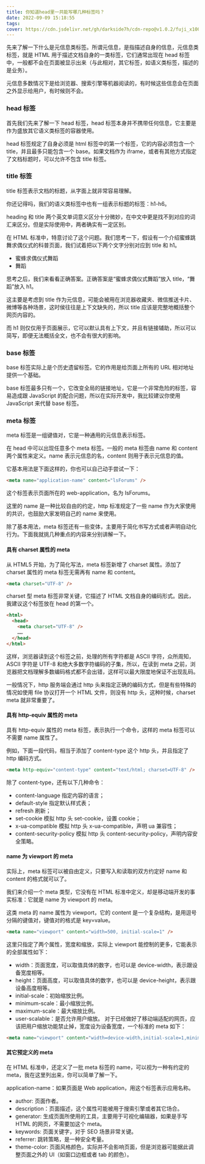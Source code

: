 ```yaml
---
title: 你知道head里一共能写哪几种标签吗？
date: 2022-09-09 15:18:55
tags:
cover: https://cdn.jsdelivr.net/gh/darkside7h/cdn-repo@v1.0.2/fuji_x100s_camera-wallpaper-1280x720.jpg
---
```


先来了解一下什么是元信息类标签。所谓元信息，是指描述自身的信息，元信息类标签，就是 HTML 用于描述文档自身的一类标签，它们通常出现在 head 标签中，一般都不会在页面被显示出来（与此相对，其它标签，如语义类标签，描述的是业务）。

元信息多数情况下是给浏览器、搜索引擎等机器阅读的，有时候这些信息会在页面之外显示给用户，有时候则不会。

### head 标签

首先我们先来了解一下 head 标签，head 标签本身并不携带任何信息，它主要是作为盛放其它语义类标签的容器使用。

head 标签规定了自身必须是 html 标签中的第一个标签，它的内容必须包含一个 title，并且最多只能包含一个 base。如果文档作为 iframe，或者有其他方式指定了文档标题时，可以允许不包含 title 标签。

### title 标签

title 标签表示文档的标题，从字面上就非常容易理解。

你还记得吗，我们的语义类标签中也有一组表示标题的标签：h1-h6。

heading 和 title 两个英文单词意义区分十分微妙，在中文中更是找不到对应的词汇来区分。但是实际使用中，两者确实有一定区别。

在 HTML 标准中，特意讨论了这个问题。我们思考一下，假设有一个介绍蜜蜂跳舞求偶仪式的科普页面，我们试着把以下两个文字分别对应到 title 和 h1。

- 蜜蜂求偶仪式舞蹈
- 舞蹈

思考之后，我们来看看正确答案。正确答案是“蜜蜂求偶仪式舞蹈”放入 title，“舞蹈”放入 h1。

这主要是考虑到 title 作为元信息，可能会被用在浏览器收藏夹、微信推送卡片、微博等各种场景，这时侯往往是上下文缺失的，所以 title 应该是完整地概括整个网页内容的。

而 h1 则仅仅用于页面展示，它可以默认具有上下文，并且有链接辅助，所以可以简写，即便无法概括全文，也不会有很大的影响。

### base 标签

base 标签实际上是个历史遗留标签。它的作用是给页面上所有的 URL 相对地址提供一个基础。

base 标签最多只有一个，它改变全局的链接地址，它是一个非常危险的标签，容易造成跟 JavaScript 的配合问题，所以在实际开发中，我比较建议你使用 JavaScript 来代替 base 标签。

### meta 标签

meta 标签是一组键值对，它是一种通用的元信息表示标签。

在 head 中可以出现任意多个 meta 标签。一般的 meta 标签由 name 和 content 两个属性来定义。name 表示元信息的名，content 则用于表示元信息的值。

它基本用法是下面这样的，你也可以自己动手尝试一下：

```html
<meta name="application-name" content="lsForums" />
```

这个标签表示页面所在的 web-application，名为 IsForums。

这里的 name 是一种比较自由的约定，http 标准规定了一些 name 作为大家使用的共识，也鼓励大家发明自己的 name 来使用。

除了基本用法，meta 标签还有一些变体，主要用于简化书写方式或者声明自动化行为。下面我就挑几种重点的内容来分别讲解一下。

#### 具有 charset 属性的 meta

从 HTML5 开始，为了简化写法，meta 标签新增了 charset 属性。添加了 charset 属性的 meta 标签无需再有 name 和 content。

```html
<meta charset="UTF-8" />
```

charset 型 meta 标签非常关键，它描述了 HTML 文档自身的编码形式。因此，我建议这个标签放在 head 的第一个。

```html
<html>
  <head>
    <meta charset="UTF-8" />
    ……
  </head>
</html>
```

这样，浏览器读到这个标签之前，处理的所有字符都是 ASCII 字符，众所周知，ASCII 字符是 UTF-8 和绝大多数字符编码的子集，所以，在读到 meta 之前，浏览器把文档理解多数编码格式都不会出错，这样可以最大限度地保证不出现乱码。

一般情况下，http 服务端会通过 http 头来指定正确的编码方式，但是有些特殊的情况如使用 file 协议打开一个 HTML 文件，则没有 http 头，这种时候，charset meta 就非常重要了。

#### 具有 http-equiv 属性的 meta

具有 http-equiv 属性的 meta 标签，表示执行一个命令，这样的 meta 标签可以不需要 name 属性了。

例如，下面一段代码，相当于添加了 content-type 这个 http 头，并且指定了 http 编码方式。

```html
<meta http-equiv="content-type" content="text/html; charset=UTF-8" />
```

除了 content-type，还有以下几种命令：

- content-language 指定内容的语言；
- default-style 指定默认样式表；
- refresh 刷新；
- set-cookie 模拟 http 头 set-cookie，设置 cookie；
- x-ua-compatible 模拟 http 头 x-ua-compatible，声明 ua 兼容性；
- content-security-policy 模拟 http 头 content-security-policy，声明内容安全策略。

#### name 为 viewport 的 meta

实际上，meta 标签可以被自由定义，只要写入和读取的双方约定好 name 和 content 的格式就可以了。

我们来介绍一个 meta 类型，它没有在 HTML 标准中定义，却是移动端开发的事实标准：它就是 name 为 viewport 的 meta。

这类 meta 的 name 属性为 viewport，它的 content 是一个复杂结构，是用逗号分隔的键值对，键值对的格式是 key=value。

```html
<meta name="viewport" content="width=500, initial-scale=1" />
```

这里只指定了两个属性，宽度和缩放，实际上 viewport 能控制的更多，它能表示的全部属性如下：

- width：页面宽度，可以取值具体的数字，也可以是 device-width，表示跟设备宽度相等。
- height：页面高度，可以取值具体的数字，也可以是 device-height，表示跟设备高度相等。
- initial-scale：初始缩放比例。
- minimum-scale：最小缩放比例。
- maximum-scale：最大缩放比例。
- user-scalable：是否允许用户缩放。
  对于已经做好了移动端适配的网页，应该把用户缩放功能禁止掉，宽度设为设备宽度，一个标准的 meta 如下：

```html
<meta name="viewport" content="width=device-width,initial-scale=1,minimum-scale=1,maximum-scale=1,user-scalable=no" />
```

#### 其它预定义的 meta

在 HTML 标准中，还定义了一批 meta 标签的 name，可以视为一种有约定的 meta，我在这里列出来，你可以简单了解一下。

application-name：如果页面是 Web application，用这个标签表示应用名称。

- author: 页面作者。
- description：页面描述，这个属性可能被用于搜索引擎或者其它场合。
- generator: 生成页面所使用的工具，主要用于可视化编辑器，如果是手写 HTML 的网页，不需要加这个 meta。
- keywords: 页面关键字，对于 SEO 场景非常关键。
- referrer: 跳转策略，是一种安全考量。
- theme-color: 页面风格颜色，实际并不会影响页面，但是浏览器可能据此调整页面之外的 UI（如窗口边框或者 tab 的颜色）。
